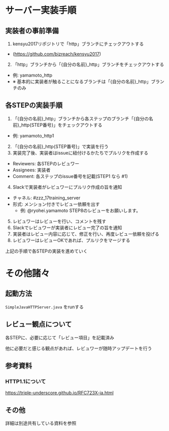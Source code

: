 # サーバー実装手順
## 実装者の事前準備
1. kensyu2017リポジトリで「http」ブランチにチェックアウトする
  - (https://github.com/bizreach/kensyu2017)
2. 「http」ブランチから「{自分の名前}_http」ブランチをチェックアウトする
  - 例: yamamoto_http
  - ※ 基本的に実装者が触ることになるブランチは「{自分の名前}_http」ブランチのみ
## 各STEPの実装手順
1. 「{自分の名前}_http」ブランチから各ステップのブランチ「{自分の名前}_http{STEP番号}」をチェックアウトする
  - 例: yamamoto_http1
2. 「{自分の名前}_http{STEP番号}」で実装を行う
3. 実装完了後、実装者はissueに紐付けるかたちでプルリクを作成する
  - Reviewers: 各STEPのレビュワー
  - Assignees: 実装者
  - Comment: 各ステップのissue番号を記載(STEP1 なら #1)
4. Slackで実装者がレビュワーにプルリク作成の旨を通知
  - チャネル: #zzz_17training_server
  - 形式: メンション付きでレビュー依頼を出す
    - 例: @ryohei.yamamoto STEP8のレビューをお願いします。
5. レビュワーはレビューを行い、コメントを残す
6. Slackでレビュワーが実装者にレビュー完了の旨を通知
7. 実装者はレビュー内容に応じて、修正を行い、再度レビュー依頼を投げる
8. レビュワーはレビューOKであれば、プルリクをマージする

上記の手順で各STEPの実装を進めていく

# その他諸々
## 起動方法
`SimpleJavaHTTPServer.java` をrunする

## レビュー観点について
各STEPに、必要に応じて「レビュー項目」を記載済み

他に必要だと感じる観点があれば、レビュワーが随時アップデートを行う

## 参考資料
### HTTP1.1について
https://triple-underscore.github.io/RFC723X-ja.html

## その他
詳細は別途共有している資料を参照
